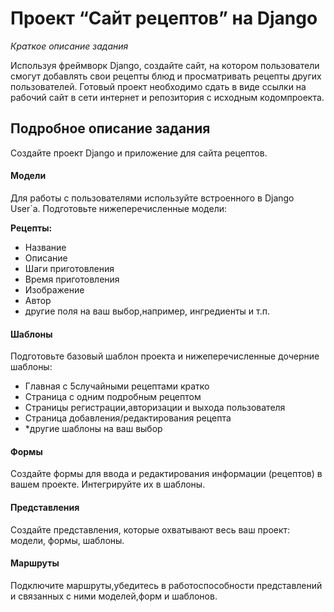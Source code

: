 # Проект “Сайт рецептов” на Django

 *Краткое описание задания*
 
 Используя фреймворк Django, создайте сайт, на котором пользователи смогут  добавлять свои рецепты блюд и просматривать рецепты других пользователей. Готовый проект необходимо сдать в виде ссылки на рабочий сайт в сети интернет и  репозитория с исходным кодомпроекта.
 
 ## Подробное описание задания
 
 Создайте проект Django и приложение для сайта рецептов.
 
 #### Модели
 Для работы с пользователями используйте встроенного в Django User`a.  Подготовьте нижеперечисленные модели:
 
 **Рецепты:**
 * Название
 * Описание
 * Шаги приготовления
 * Время приготовления
 * Изображение
 * Автор
 * другие поля на ваш выбор,например, ингредиенты и т.п. 
  
 
 #### Шаблоны
 
  Подготовьте базовый шаблон проекта и нижеперечисленные дочерние шаблоны:
 * Главная с 5случайными рецептами кратко
 * Страница с одним подробным рецептом
 * Страницы регистрации,авторизации и выхода пользователя
 * Страница добавления/редактирования рецепта
 * *другие шаблоны на ваш выбор
   
 #### Формы
 
 Создайте формы для ввода и редактирования информации (рецептов) в вашем  проекте. Интегрируйте их в шаблоны.  
 
 #### Представления
 
 Создайте представления, которые охватывают весь ваш проект: модели, формы, шаблоны.
 
 #### Маршруты
 
 Подключите маршруты,убедитесь в работоспособности представлений и связанных с ними моделей,форм и шаблонов.

